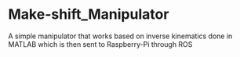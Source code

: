 # Make-shift_Manipulator
A simple manipulator that works based on inverse kinematics done in MATLAB which is then sent to Raspberry-Pi through ROS 
